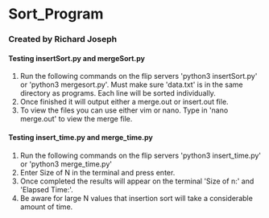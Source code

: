 # Sort_Program
### Created by Richard Joseph
#### Testing insertSort.py and mergeSort.py
1) Run the following commands on the flip servers 'python3 insertSort.py' or 'python3 mergesort.py'. Must make sure 'data.txt' is in the same directory as programs. Each line will be sorted individually.
2) Once finished it will output either a merge.out or insert.out file.
3) To view the files you can use either vim or nano. Type in 'nano merge.out' to view the merge file.

#### Testing insert_time.py and merge_time.py
1) Run the following commands on the flip servers 'python3 insert_time.py' or 'python3 merge_time.py'
2) Enter Size of N in the terminal and press enter.
2) Once completed the results will appear on the terminal 'Size of n:' and 'Elapsed Time:'.
3) Be aware for large N values that insertion sort will take a considerable amount of time.


